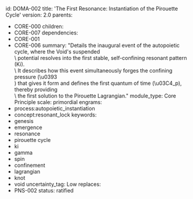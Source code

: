 id: DOMA-002
title: 'The First Resonance: Instantiation of the Pirouette Cycle'
version: 2.0
parents:
- CORE-000
children:
- CORE-007
dependencies:
- CORE-001
- CORE-006
summary: "Details the inaugural event of the autopoietic cycle, where the Void's suspended\
  \ potential resolves into the first stable, self-confining resonant pattern (Ki).\
  \ It describes how this event simultaneously forges the confining pressure (\u0393\
  ) that gives it form and defines the first quantum of time (\u03C4_p), thereby providing\
  \ the first solution to the Pirouette Lagrangian."
module_type: Core Principle
scale: primordial
engrams:
- process:autopoietic_instantiation
- concept:resonant_lock
keywords:
- genesis
- emergence
- resonance
- pirouette cycle
- ki
- gamma
- spin
- confinement
- lagrangian
- knot
- void
uncertainty_tag: Low
replaces:
- PNS-002
status: ratified